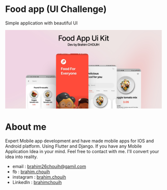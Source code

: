 # Food app (UI Challenge)

Simple application with beautiful UI

![Alt text](/screenshots/mockup.jpg?raw=true)


# About me
Expert Mobile app development and have made mobile apps for IOS and Android platform. Using Flutter and Django.
If you have any Mobile Application Idea in your mind.
Feel free to contact with me. I'll convert your idea into reality.
 - email : brahim26chouih@gamil.com
 - fb : [brahim.chouih](https://www.facebook.com/brahim.chouih/)
 - instagram : [brahim.chouih](https://www.instagram.com/brahim.chouih/)
 - LinkedIn : [brahimchouih](https://www.linkedin.com/in/brahimchouih/)